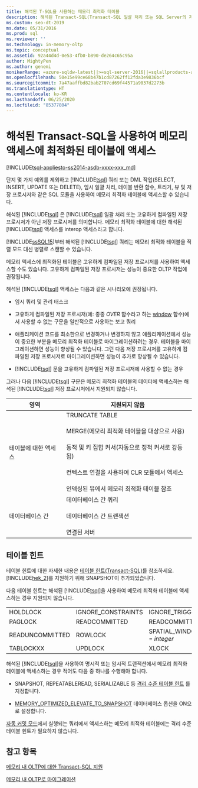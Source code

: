 ```yaml
---
title: 해석된 T-SQL을 사용하는 메모리 최적화 테이블
description: 해석된 Transact-SQL(Transact-SQL 일괄 처리 또는 SQL Server의 저장 프로시저)을 사용하여 메모리 최적화 테이블에 액세스하는 방법에 대해 알아봅니다.
ms.custom: seo-dt-2019
ms.date: 05/31/2016
ms.prod: sql
ms.reviewer: ''
ms.technology: in-memory-oltp
ms.topic: conceptual
ms.assetid: 92a44d4d-0e53-4fb0-b890-de264c65c95a
author: MightyPen
ms.author: genemi
monikerRange: =azure-sqldw-latest||>=sql-server-2016||=sqlallproducts-allversions||>=sql-server-linux-2017||=azuresqldb-mi-current
ms.openlocfilehash: 50e15e99ce68b47b1cd87262ff12fda3e9836bcf
ms.sourcegitcommit: 7a47aaffbd82bab2707cd69f44571a9037d2273b
ms.translationtype: HT
ms.contentlocale: ko-KR
ms.lasthandoff: 06/25/2020
ms.locfileid: "85377804"
---
```

# <a name="accessing-memory-optimized-tables-using-interpreted-transact-sql"></a>해석된 Transact-SQL을 사용하여 메모리 액세스에 최적화된 테이블에 액세스
[!INCLUDE[tsql-appliesto-ss2014-asdb-xxxx-xxx_md](../../includes/tsql-appliesto-ss2014-asdb-xxxx-xxx-md.md)]

 단지 몇 가지 예외를 제외하고 [!INCLUDE[tsql](../../includes/tsql-md.md)] 쿼리 또는 DML 작업(SELECT, INSERT, UPDATE 또는 DELETE), 임시 일괄 처리, 테이블 반환 함수, 트리거, 뷰 및 저장 프로시저와 같은 SQL 모듈을 사용하여 메모리 최적화 테이블에 액세스할 수 있습니다.  
  
해석된 [!INCLUDE[tsql](../../includes/tsql-md.md)] 은 [!INCLUDE[tsql](../../includes/tsql-md.md)] 일괄 처리 또는 고유하게 컴파일된 저장 프로시저가 아닌 저장 프로시저를 의미합니다. 메모리 최적화 테이블에 대한 해석된 [!INCLUDE[tsql](../../includes/tsql-md.md)] 액세스를 interop 액세스라고 합니다.  

[!INCLUDE[ssSQL15](../../includes/sssql15-md.md)]부터 해석된 [!INCLUDE[tsql](../../includes/tsql-md.md)] 쿼리는 메모리 최적화 테이블을 직렬 모드 대신 병렬로 스캔할 수 있습니다.

메모리 액세스에 최적화된 테이블은 고유하게 컴파일된 저장 프로시저를 사용하여 액세스할 수도 있습니다. 고유하게 컴파일된 저장 프로시저는 성능이 중요한 OLTP 작업에 권장됩니다.  
  
해석된 [!INCLUDE[tsql](../../includes/tsql-md.md)] 액세스는 다음과 같은 시나리오에 권장됩니다.  
  
- 임시 쿼리 및 관리 태스크  
  
- 고유하게 컴파일된 저장 프로시저(예: 종종 *OVER* 함수라고 하는 [window](../../t-sql/queries/select-over-clause-transact-sql.md) 함수)에서 사용할 수 없는 구문을 일반적으로 사용하는 보고 쿼리  
  
- 애플리케이션 코드를 최소한으로 변경하거나 변경하지 않고 애플리케이션에서 성능이 중요한 부분을 메모리 최적화 테이블로 마이그레이션하려는 경우. 테이블을 마이그레이션하면 성능이 향상될 수 있습니다. 그런 다음 저장 프로시저를 고유하게 컴파일된 저장 프로시저로 마이그레이션하면 성능이 추가로 향상될 수 있습니다.  
  
- [!INCLUDE[tsql](../../includes/tsql-md.md)] 문을 고유하게 컴파일된 저장 프로시저에 사용할 수 없는 경우  
  
그러나 다음 [!INCLUDE[tsql](../../includes/tsql-md.md)] 구문은 메모리 최적화 테이블의 데이터에 액세스하는 해석된 [!INCLUDE[tsql](../../includes/tsql-md.md)] 저장 프로시저에서 지원되지 않습니다.  
  
|영역|지원되지 않음|  
|----------|-----------------|  
|테이블에 대한 액세스|TRUNCATE TABLE<br /><br /> MERGE(메모리 최적화 테이블을 대상으로 사용)<br /><br /> 동적 및 키 집합 커서(자동으로 정적 커서로 강등됨)<br /><br /> 컨텍스트 연결을 사용하여 CLR 모듈에서 액세스<br /><br /> 인덱싱된 뷰에서 메모리 최적화 테이블 참조|  
|데이터베이스 간|데이터베이스 간 쿼리<br /><br /> 데이터베이스 간 트랜잭션<br /><br /> 연결된 서버|  
  
## <a name="table-hints"></a>테이블 힌트

테이블 힌트에 대한 자세한 내용은 [테이블 힌트&#40;Transact-SQL&#41;](../../t-sql/queries/hints-transact-sql-table.md)를 참조하세요. [!INCLUDE[hek_2](../../includes/hek-2-md.md)]를 지원하기 위해 SNAPSHOT이 추가되었습니다.  
  
다음 테이블 힌트는 해석된 [!INCLUDE[tsql](../../includes/tsql-md.md)]을 사용하여 메모리 최적화 테이블에 액세스하는 경우 지원되지 않습니다.  

  
|||||  
|-|-|-|-|  
|HOLDLOCK|IGNORE_CONSTRAINTS|IGNORE_TRIGGERS|NOWAIT|  
|PAGLOCK|READCOMMITTED|READCOMMITTEDLOCK|READPAST|  
|READUNCOMMITTED|ROWLOCK|SPATIAL_WINDOW_MAX_CELLS = *integer*|TABLOCK|  
|TABLOCKXX|UPDLOCK|XLOCK||  
  

해석된 [!INCLUDE[tsql](../../includes/tsql-md.md)]을 사용하여 명시적 또는 암시적 트랜잭션에서 메모리 최적화 테이블에 액세스하는 경우 적어도 다음 중 하나를 수행해야 합니다.  
  
- SNAPSHOT, REPEATABLEREAD, SERIALIZABLE 등 [격리 수준 테이블 힌트](../../relational-databases/in-memory-oltp/transactions-with-memory-optimized-tables.md) 를 지정합니다.  
  
- [MEMORY_OPTIMIZED_ELEVATE_TO_SNAPSHOT](../../t-sql/statements/alter-database-transact-sql-set-options.md) 데이터베이스 옵션을 ON으로 설정합니다.  
  
[자동 커밋 모드](https://msdn.microsoft.com/c8de5b60-d147-492d-b601-2eeae8511d00)에서 실행되는 쿼리에서 액세스하는 메모리 최적화 테이블에는 격리 수준 테이블 힌트가 필요하지 않습니다.  
  
## <a name="see-also"></a>참고 항목

[메모리 내 OLTP에 대한 Transact-SQL 지원](../../relational-databases/in-memory-oltp/transact-sql-support-for-in-memory-oltp.md)   

[메모리 내 OLTP로 마이그레이션](../../relational-databases/in-memory-oltp/migrating-to-in-memory-oltp.md)  

